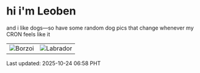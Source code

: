 # hi i'm Leoben

and i like dogs—so have some random dog pics that change whenever my CRON feels like it

|  |  |
|--------|----------|
| ![Borzoi](https://random-dog-vercel.vercel.app/api/random-borzoi?v=1761260281) | ![Labrador](https://random-dog-vercel.vercel.app/api/random-labrador?v=1761260281) |

Last updated: 2025-10-24 06:58 PHT
